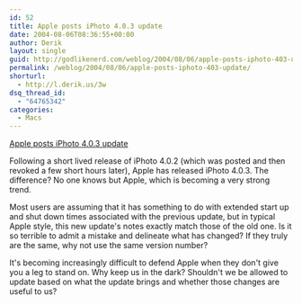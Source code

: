 ```yaml
---
id: 52
title: Apple posts iPhoto 4.0.3 update
date: 2004-08-06T08:36:55+00:00
author: Derik
layout: single
guid: http://godlikenerd.com/weblog/2004/08/06/apple-posts-iphoto-403-update/
permalink: /weblog/2004/08/06/apple-posts-iphoto-403-update/
shorturl:
  - http://l.derik.us/3w
dsq_thread_id:
  - "64765342"
categories:
  - Macs
---
```

[Apple posts iPhoto 4.0.3 update](http://maccentral.macworld.com/news/2004/08/05/iphoto/?lsrc=mcrss-0804)

Following a short lived release of iPhoto 4.0.2 (which was posted and then revoked a few short hours later), Apple has released iPhoto 4.0.3. The difference? No one knows but Apple, which is becoming a very strong trend.

Most users are assuming that it has something to do with extended start up and shut down times associated with the previous update, but in typical Apple style, this new update's notes exactly match those of the old one. Is it so terrible to admit a mistake and delineate what has changed? If they truly are the same, why not use the same version number?

It's becoming increasingly difficult to defend Apple when they don't give you a leg to stand on. Why keep us in the dark? Shouldn't we be allowed to update based on what the update brings and whether those changes are useful to us?